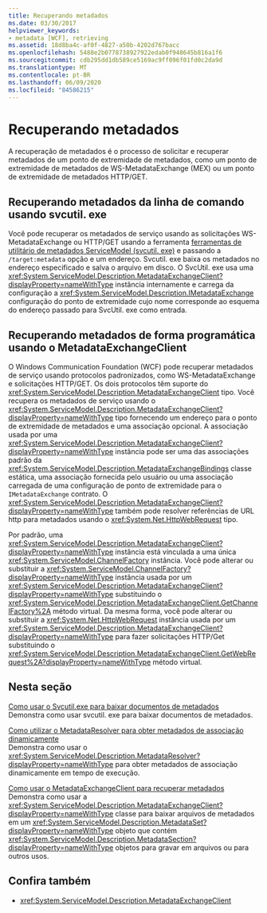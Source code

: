 ```yaml
---
title: Recuperando metadados
ms.date: 03/30/2017
helpviewer_keywords:
- metadata [WCF], retrieving
ms.assetid: 18d8ba4c-af0f-4827-a50b-4202d767bacc
ms.openlocfilehash: 5488e2b0778738927922edab0f948645b816a1f6
ms.sourcegitcommit: cdb295dd1db589ce5169ac9ff096f01fd0c2da9d
ms.translationtype: MT
ms.contentlocale: pt-BR
ms.lasthandoff: 06/09/2020
ms.locfileid: "84586215"
---
```

# <a name="retrieving-metadata"></a>Recuperando metadados
A recuperação de metadados é o processo de solicitar e recuperar metadados de um ponto de extremidade de metadados, como um ponto de extremidade de metadados de WS-MetadataExchange (MEX) ou um ponto de extremidade de metadados HTTP/GET.  
  
## <a name="retrieving-metadata-from-the-command-line-using-svcutilexe"></a>Recuperando metadados da linha de comando usando svcutil. exe  
 Você pode recuperar os metadados de serviço usando as solicitações WS-MetadataExchange ou HTTP/GET usando a ferramenta [ferramentas de utilitário de metadados ServiceModel (svcutil. exe)](../servicemodel-metadata-utility-tool-svcutil-exe.md) e passando a `/target:metadata` opção e um endereço. Svcutil. exe baixa os metadados no endereço especificado e salva o arquivo em disco. O SvcUtil. exe usa uma <xref:System.ServiceModel.Description.MetadataExchangeClient?displayProperty=nameWithType> instância internamente e carrega da configuração a <xref:System.ServiceModel.Description.IMetadataExchange> configuração do ponto de extremidade cujo nome corresponde ao esquema do endereço passado para SvcUtil. exe como entrada.  
  
## <a name="retrieving-metadata-programmatically-using-the-metadataexchangeclient"></a>Recuperando metadados de forma programática usando o MetadataExchangeClient  
 O Windows Communication Foundation (WCF) pode recuperar metadados de serviço usando protocolos padronizados, como WS-MetadataExchange e solicitações HTTP/GET. Os dois protocolos têm suporte do <xref:System.ServiceModel.Description.MetadataExchangeClient> tipo. Você recupera os metadados de serviço usando o <xref:System.ServiceModel.Description.MetadataExchangeClient?displayProperty=nameWithType> tipo fornecendo um endereço para o ponto de extremidade de metadados e uma associação opcional. A associação usada por uma <xref:System.ServiceModel.Description.MetadataExchangeClient?displayProperty=nameWithType> instância pode ser uma das associações padrão da <xref:System.ServiceModel.Description.MetadataExchangeBindings> classe estática, uma associação fornecida pelo usuário ou uma associação carregada de uma configuração de ponto de extremidade para o `IMetadataExchange` contrato. O <xref:System.ServiceModel.Description.MetadataExchangeClient?displayProperty=nameWithType> também pode resolver referências de URL http para metadados usando o <xref:System.Net.HttpWebRequest> tipo.  
  
 Por padrão, uma <xref:System.ServiceModel.Description.MetadataExchangeClient?displayProperty=nameWithType> instância está vinculada a uma única <xref:System.ServiceModel.ChannelFactory> instância. Você pode alterar ou substituir a <xref:System.ServiceModel.ChannelFactory?displayProperty=nameWithType> instância usada por um <xref:System.ServiceModel.Description.MetadataExchangeClient?displayProperty=nameWithType> substituindo o <xref:System.ServiceModel.Description.MetadataExchangeClient.GetChannelFactory%2A> método virtual. Da mesma forma, você pode alterar ou substituir a <xref:System.Net.HttpWebRequest> instância usada por um <xref:System.ServiceModel.Description.MetadataExchangeClient?displayProperty=nameWithType> para fazer solicitações HTTP/Get substituindo o <xref:System.ServiceModel.Description.MetadataExchangeClient.GetWebRequest%2A?displayProperty=nameWithType> método virtual.  
  
## <a name="in-this-section"></a>Nesta seção  
 [Como usar o Svcutil.exe para baixar documentos de metadados](how-to-use-svcutil-exe-to-download-metadata-documents.md)  
 Demonstra como usar svcutil. exe para baixar documentos de metadados.  
  
 [Como utilizar o MetadataResolver para obter metadados de associação dinamicamente](how-to-use-metadataresolver-to-obtain-binding-metadata-dynamically.md)  
 Demonstra como usar o <xref:System.ServiceModel.Description.MetadataResolver?displayProperty=nameWithType> para obter metadados de associação dinamicamente em tempo de execução.  
  
 [Como usar o MetadataExchangeClient para recuperar metadados](how-to-use-metadataexchangeclient-to-retrieve-metadata.md)  
 Demonstra como usar a <xref:System.ServiceModel.Description.MetadataExchangeClient?displayProperty=nameWithType> classe para baixar arquivos de metadados em um <xref:System.ServiceModel.Description.MetadataSet?displayProperty=nameWithType> objeto que contém <xref:System.ServiceModel.Description.MetadataSection?displayProperty=nameWithType> objetos para gravar em arquivos ou para outros usos.  
  
## <a name="see-also"></a>Confira também

- <xref:System.ServiceModel.Description.MetadataExchangeClient>
